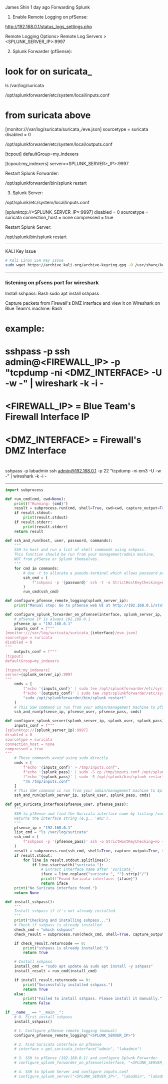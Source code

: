 James Shin 1 day ago
Forwarding Splunk

1. Enable Remote Logging on pfSense:

http://192.168.0.1/status_logs_settings.php

Remote Logging Options> Remote Log Servers > <SPLUNK_SERVER_IP>:9997

2. Splunk Forwarder (pfSense):

# look for <INTERFACE> on suricata\_<INTERFACE>

ls /var/log/suricata

/opt/splunkforwarder/etc/system/local/inputs.conf

# <INTERFACE> from suricata above

[monitor:///var/log/suricata/suricata_<INTERFACE>/eve.json]
sourcetype = suricata
disabled = 0

/opt/splunkforwarder/etc/system/local/outputs.conf

[tcpout]
defaultGroup=my_indexers

[tcpout:my_indexers]
server=<SPLUNK_SERVER>\_IP>:9997

Restart Splunk Forwarder:

/opt/splunkforwarder/bin/splunk restart

3. Splunk Server:

/opt/splunk/etc/system/local/inputs.conf

[splunktcp://<SPLUNK_SERVER_IP>:9997]
disabled = 0
sourcetype = suricata
connection_host = none
compressed = true

Restart Splunk Server:

/opt/splunk/bin/splunk restart

---

KALI Key Issue

```bash
# Kali Linux SSH Key Issue
sudo wget https://archive.kali.org/archive-keyring.gpg -O /usr/share/keyrings/kali-archive-keyring.gpg
```

---

### listening on pfsens port for wireshark

Install sshpass:
Bash
sudo apt install sshpass

Capture packets from Firewall's DMZ interface and view it on Wireshark on Blue Team's machine:
Bash

# example:

# sshpass -p <PASSWORD> ssh admin@<FIREWALL_IP> -p <PORT> "tcpdump -ni <DMZ_INTERFACE> -U -w -" | wireshark -k -i -

#

# <FIREWALL_IP> = Blue Team's Firewall Interface IP

# <DMZ_INTERFACE> = Firewall's DMZ Interface

#

sshpass -p labadmin ssh admin@192.168.0.1 -p 22 "tcpdump -ni em3 -U -w -" | wireshark -k -i -

---

```python
import subprocess

def run_cmd(cmd, cwd=None):
    print(f"Running: {cmd}")
    result = subprocess.run(cmd, shell=True, cwd=cwd, capture_output=True, text=True)
    if result.stdout:
        print(result.stdout)
    if result.stderr:
        print(result.stderr)
    return result

def ssh_and_run(host, user, password, commands):
    """
    SSH to host and run a list of shell commands using sshpass.
    This function should be run from your management/admin machine,
    NOT from pfSense or Splunk themselves.
    """
    for cmd in commands:
        # Use -t to allocate a pseudo-terminal which allows password prompts for sudo
        ssh_cmd = (
            f"sshpass -p '{password}' ssh -t -o StrictHostKeyChecking=no {user}@{host} \"{cmd}\""
        )
        run_cmd(ssh_cmd)

def configure_pfsense_remote_logging(splunk_server_ip):
    print("Manual step: Go to pfSense web UI at http://192.168.0.1/status_logs_settings.php and set Remote Log Servers to {}:9997".format(splunk_server_ip))

def configure_splunk_forwarder_on_pfsense(interface, splunk_server_ip, pfsense_user, pfsense_pass):
    # pfSense IP is always 192.168.0.1
    pfsense_ip = "192.168.0.1"
    inputs_conf = f"""
[monitor:///var/log/suricata/suricata_{interface}/eve.json]
sourcetype = suricata
disabled = 0
"""
    outputs_conf = f"""
[tcpout]
defaultGroup=my_indexers

[tcpout:my_indexers]
server={splunk_server_ip}:9997
"""
    cmds = [
        f"echo '{inputs_conf}' | sudo tee /opt/splunkforwarder/etc/system/local/inputs.conf > /dev/null",
        f"echo '{outputs_conf}' | sudo tee /opt/splunkforwarder/etc/system/local/outputs.conf > /dev/null",
        "sudo /opt/splunkforwarder/bin/splunk restart"
    ]
    # This SSH command is run from your admin/management machine to pfSense
    ssh_and_run(pfsense_ip, pfsense_user, pfsense_pass, cmds)

def configure_splunk_server(splunk_server_ip, splunk_user, splunk_pass):
    inputs_conf = f"""
[splunktcp://{splunk_server_ip}:9997]
disabled = 0
sourcetype = suricata
connection_host = none
compressed = true
"""
    # These commands avoid using sudo directly
    cmds = [
        f"echo '{inputs_conf}' > /tmp/inputs.conf",
        f"echo '{splunk_pass}' | sudo -S cp /tmp/inputs.conf /opt/splunk/etc/system/local/inputs.conf",
        f"echo '{splunk_pass}' | sudo -S /opt/splunk/bin/splunk restart",
        "rm /tmp/inputs.conf"
    ]
    # This SSH command is run from your admin/management machine to Splunk server
    ssh_and_run(splunk_server_ip, splunk_user, splunk_pass, cmds)

def get_suricata_interface(pfsense_user, pfsense_pass):
    """
    SSH to pfSense and find the Suricata interface name by listing /var/log/suricata.
    Returns the interface string (e.g., 'em3').
    """
    pfsense_ip = "192.168.0.1"
    list_cmd = "ls /var/log/suricata"
    ssh_cmd = (
        f"sshpass -p '{pfsense_pass}' ssh -o StrictHostKeyChecking=no {pfsense_user}@{pfsense_ip} \"{list_cmd}\""
    )
    result = subprocess.run(ssh_cmd, shell=True, capture_output=True, text=True)
    if result.stdout:
        for line in result.stdout.splitlines():
            if line.startswith("suricata_"):
                # Extract interface name after 'suricata_'
                iface = line.replace("suricata_", "").strip("/")
                print(f"Found Suricata interface: {iface}")
                return iface
    print("No Suricata interface found.")
    return None

def install_sshpass():
    """
    Install sshpass if it's not already installed.
    """
    print("Checking and installing sshpass...")
    # Check if sshpass is already installed
    check_cmd = "which sshpass"
    check_result = subprocess.run(check_cmd, shell=True, capture_output=True, text=True)

    if check_result.returncode == 0:
        print("sshpass is already installed.")
        return True

    # Install sshpass
    install_cmd = "sudo apt update && sudo apt install -y sshpass"
    install_result = run_cmd(install_cmd)

    if install_result.returncode == 0:
        print("Successfully installed sshpass.")
        return True
    else:
        print("Failed to install sshpass. Please install it manually.")
        return False

if __name__ == "__main__":
    # 0. First install sshpass
    install_sshpass()

    # 1. Configure pfSense remote logging (manual)
    configure_pfsense_remote_logging("<SPLUNK_SERVER_IP>")

    # 2. Find Suricata interface on pfSense
    # interface = get_suricata_interface("admin", "labadmin")

    # 3. SSH to pfSense (192.168.0.1) and configure Splunk Forwarder
    # configure_splunk_forwarder_on_pfsense(interface, "<SPLUNK_SERVER_IP>", "admin", "labadmin")

    # 4. SSH to Splunk Server and configure inputs.conf
    # configure_splunk_server("<SPLUNK_SERVER_IP>", "labadmin", "labadmin")
```
